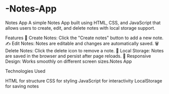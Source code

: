 # -Notes-App
Notes App
A simple Notes App built using HTML, CSS, and JavaScript that allows users to create, edit, and delete notes with local storage support.

Features
📝 Create Notes: Click the "Create notes" button to add a new note.
✍ Edit Notes: Notes are editable and changes are automatically saved.
🗑 Delete Notes: Click the delete icon to remove a note.
💾 Local Storage: Notes are saved in the browser and persist after page reloads.
🎨 Responsive Design: Works smoothly on different screen sizes.Notes App

Technologies Used

HTML for structure
CSS for styling
JavaScript for interactivity
LocalStorage for saving notes

